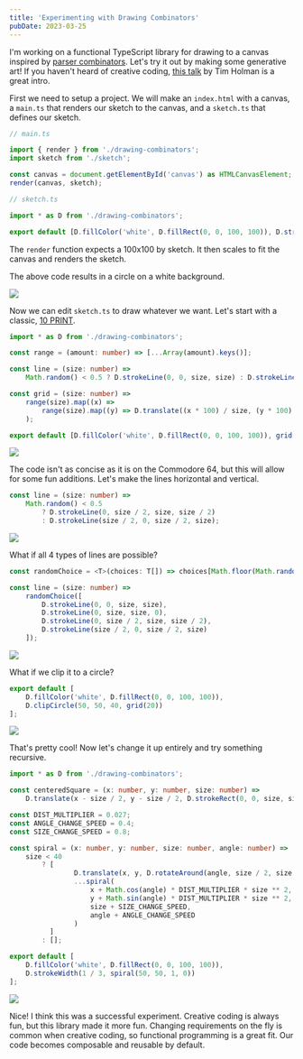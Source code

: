 ```yaml
---
title: 'Experimenting with Drawing Combinators'
pubDate: 2023-03-25
---
```


I'm working on a functional TypeScript library for drawing to a canvas inspired by
[parser combinators](https://theorangeduck.com/page/you-could-have-invented-parser-combinators).
Let's try it out by making some generative art! If you haven't heard of creative coding,
[this talk](https://www.youtube.com/watch?v=4Se0_w0ISYk) by Tim Holman is a great intro.

First we need to setup a project. We will make an `index.html` with a canvas, a `main.ts` that
renders our sketch to the canvas, and a `sketch.ts` that defines our sketch.

```ts
// main.ts

import { render } from './drawing-combinators';
import sketch from './sketch';

const canvas = document.getElementById('canvas') as HTMLCanvasElement;
render(canvas, sketch);
```

```ts
// sketch.ts

import * as D from './drawing-combinators';

export default [D.fillColor('white', D.fillRect(0, 0, 100, 100)), D.strokeCircle(50, 50, 50)];
```

The `render` function expects a 100x100 by sketch. It then scales to fit the canvas and renders the
sketch.

The above code results in a circle on a white background.

![](/images/sketch1.png)

Now we can edit `sketch.ts` to draw whatever we want. Let's start with a classic,
[10 PRINT](https://10print.org/).

```ts
import * as D from './drawing-combinators';

const range = (amount: number) => [...Array(amount).keys()];

const line = (size: number) =>
	Math.random() < 0.5 ? D.strokeLine(0, 0, size, size) : D.strokeLine(0, size, size, 0);

const grid = (size: number) =>
	range(size).map((x) =>
		range(size).map((y) => D.translate((x * 100) / size, (y * 100) / size, line(100 / size)))
	);

export default [D.fillColor('white', D.fillRect(0, 0, 100, 100)), grid(20)];
```

![](/images/sketch2.png)

The code isn't as concise as it is on the Commodore 64, but this will allow for some fun additions.
Let's make the lines horizontal and vertical.

```ts
const line = (size: number) =>
	Math.random() < 0.5
		? D.strokeLine(0, size / 2, size, size / 2)
		: D.strokeLine(size / 2, 0, size / 2, size);
```

![](/images/sketch3.png)

What if all 4 types of lines are possible?

```ts
const randomChoice = <T>(choices: T[]) => choices[Math.floor(Math.random() * choices.length)];

const line = (size: number) =>
	randomChoice([
		D.strokeLine(0, 0, size, size),
		D.strokeLine(0, size, size, 0),
		D.strokeLine(0, size / 2, size, size / 2),
		D.strokeLine(size / 2, 0, size / 2, size)
	]);
```

![](/images/sketch4.png)

What if we clip it to a circle?

```ts
export default [
	D.fillColor('white', D.fillRect(0, 0, 100, 100)),
	D.clipCircle(50, 50, 40, grid(20))
];
```

![](/images/sketch6.png)

That's pretty cool! Now let's change it up entirely and try something recursive.

```ts
import * as D from './drawing-combinators';

const centeredSquare = (x: number, y: number, size: number) =>
	D.translate(x - size / 2, y - size / 2, D.strokeRect(0, 0, size, size));

const DIST_MULTIPLIER = 0.027;
const ANGLE_CHANGE_SPEED = 0.4;
const SIZE_CHANGE_SPEED = 0.8;

const spiral = (x: number, y: number, size: number, angle: number) =>
	size < 40
		? [
				D.translate(x, y, D.rotateAround(angle, size / 2, size / 2, centeredSquare(0, 0, size))),
				...spiral(
					x + Math.cos(angle) * DIST_MULTIPLIER * size ** 2,
					y + Math.sin(angle) * DIST_MULTIPLIER * size ** 2,
					size + SIZE_CHANGE_SPEED,
					angle + ANGLE_CHANGE_SPEED
				)
		  ]
		: [];

export default [
	D.fillColor('white', D.fillRect(0, 0, 100, 100)),
	D.strokeWidth(1 / 3, spiral(50, 50, 1, 0))
];
```

![](/images/sketch5.png)

Nice! I think this was a successful experiment. Creative coding is always fun, but this library made
it more fun. Changing requirements on the fly is common when creative coding, so functional
programming is a great fit. Our code becomes composable and reusable by default.
